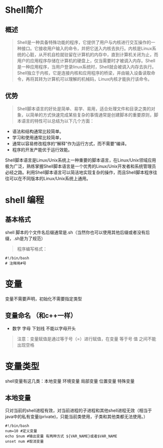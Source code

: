 # Shell简介
 
## 概述
> Shell是一种具备特殊功能的程序，它提供了用户与内核进行交互操作的一种接口。它接收用户输入的命令，并把它送入内核去执行。内核是Linux系统的心脏，从开机自检就驻留在计算机的内存中，直到计算机关闭为止，而用户的应用程序存储在计算机的硬盘上，仅当需要时才被调入内存。Shell是一种应用程序，当用户登录linux系统时，Shell就会被调入内存去执行。Shell独立于内核，它是连接内核和应用程序的桥梁，并由输入设备读取命令，再将其转为计算机可以理解的机械码，Linux内核才能执行该命令。

## 优势
> Shell脚本语言的好处是简单、易学、易用，适合处理文件和目录之类的对象，以简单的方式快速完成某些复杂的事情通常是创建脚本的重要原则，脚本语言的特性可以总结为以下几个方面：
* 语法和结构通常比较简单。
* 学习和使用通常比较简单，
* 通常以容易修改程序的“解释”作为运行方式，而不需要“编译。
* 程序的开发产能优于运行效能。

Shell脚本语言是Linux/Unix系统上一种重要的脚本语言，在Linux/Unix领域应用极为广泛，熟练掌握Shell脚本语言是一个优秀的Linux/Unix开发者和系统管理员必经之路。利用Shell脚本语言可以简洁地实现复杂的操作，而且Shell脚本程序往往可以在不同版本的Linux/Unix系统上通用。

# shell 编程
## 基本格式

shell 脚本的个文件名后缀通常是.sh（当然你也可以使用其他后缀或者没有后缀，.sh是为了规范）
> 程序编写格式：
```
#!/bin/bash
# 注释用#号
```
# 变量
变量不需要声明，初始化不需要指定类型
## 变量命名 （和c++一样）
* 数字 字母 下划线 不能以字母开头
> 注意：变量赋值是通过等于号（=）进行赋值，在变量 等于号 值 之间不能出现空格

# 变量类型
shell变量有这几类：本地变量 环境变量 局部变量 位置变量 特殊变量

## 本地变量
只对当前的shell进程有效，对当前进程的子进程和其他shell进程无效（相当于java中的私有变量(private)，只能当前类使用，子类和其他类都无法使用。）
```
#!/bin/bash
num=10 #定义变量
echo $num #输出变量 有两种方式 ${VAR_NAME}或者$VAR_NAME
unset num #取消变量
```
